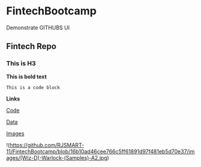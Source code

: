 # FintechBootcamp
Demonstrate GITHUBS UI
## Fintech Repo

### This is H3

**This is bold text**

`This is a code block`

**Links**

[Code](https://github.com/RJSMART-11/FintechBootcamp/tree/main/code)

[Data](https://github.com/RJSMART-11/FintechBootcamp/tree/main/data)

[Images](https://github.com/RJSMART-11/FintechBootcamp/tree/main/images)

!(https://github.com/RJSMART-11/FintechBootcamp/blob/16b10ad46cee766c5ff61891d97f481eb5d70e37/images/(Wiz-D)-Warlock-(Samples)-A2.jpg)
